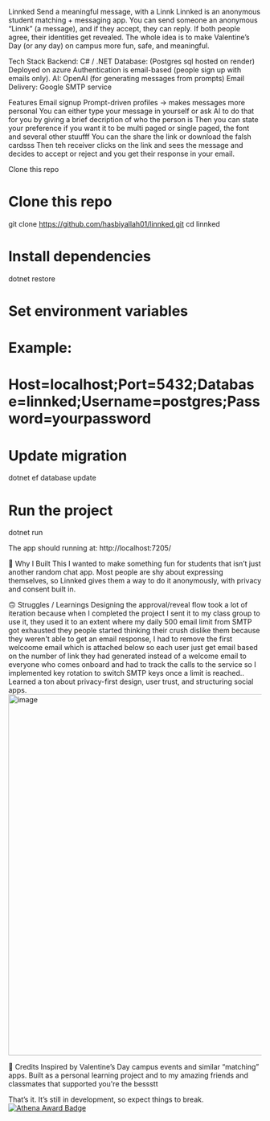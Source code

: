 Linnked Send a meaningful message, with a Linnk
Linnked is an anonymous student matching + messaging app.
You can send someone an anonymous “Linnk” (a message), and if they accept, they can reply. If both people agree, their identities get revealed. The whole idea is to make Valentine’s Day (or any day) on campus more fun, safe, and meaningful.

Tech Stack
Backend: C# / .NET
Database: (Postgres sql hosted on render)
Deployed on azure
Authentication is email-based (people sign up with emails only).
AI: OpenAI (for generating messages from prompts)
Email Delivery: Google SMTP service

Features
Email signup 
Prompt-driven profiles → makes messages more personal
You can either type your message in yourself or ask AI to do that for you by giving a brief decription of who the person is
Then you can state your preference if you want it to be multi paged or single paged, the font and several other stuufff
You can the share the link or download the falsh cardsss
Then teh receiver clicks on the link and sees the message and decides to accept or reject and you get their response in your email.

Clone this repo
# Clone this repo
git clone https://github.com/hasbiyallah01/linnked.git
cd linnked

# Install dependencies
dotnet restore

# Set environment variables
# Example:
# Host=localhost;Port=5432;Database=linnked;Username=postgres;Password=yourpassword

# Update migration
dotnet ef database update

# Run the project
dotnet run

The app should running at:
http://localhost:7205/

📖 Why I Built This
I wanted to make something fun for students that isn’t just another random chat app. Most people are shy about expressing themselves, so Linnked gives them a way to do it anonymously, with privacy and consent built in.

🙃 Struggles / Learnings
Designing the approval/reveal flow took a lot of iteration because when I completed the project I sent it to my class group to use it, they used it to an extent where my daily 500 email limit from SMTP got exhausted they people started thinking their crush dislike them because they weren't able to get an email response, I had to remove the first welcoome email which is attached below so each user just get email based on the number of link they had generated instead of a welcome email to everyone who comes onboard and had to track the calls to the service so I implemented key rotation to switch SMTP keys once a limit is reached..
Learned a ton about privacy-first design, user trust, and structuring social apps.
<img width="1338" height="719" alt="image" src="https://github.com/user-attachments/assets/ff123908-1594-493c-82a3-f1efb0d2d8bb" />


📌 Credits
Inspired by Valentine’s Day campus events and similar “matching” apps.
Built as a personal learning project and to my amazing friends and classmates that supported you're the bessstt

That’s it. It’s still in development, so expect things to break.
[![Athena Award Badge](https://img.shields.io/endpoint?url=https%3A%2F%2Faward.athena.hackclub.com%2Fapi%2Fbadge)](https://award.athena.hackclub.com?utm_source=readme)
